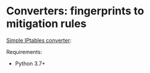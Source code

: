 # Converters: fingerprints to mitigation rules

[Simple IPtables converter](simple_iptables_converter.py):

Requirements:
- Python 3.7+
